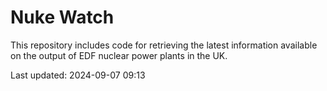 # Nuke Watch

This repository includes code for retrieving the latest information available on the output of EDF nuclear power plants in the UK.

Last updated: 2024-09-07 09:13